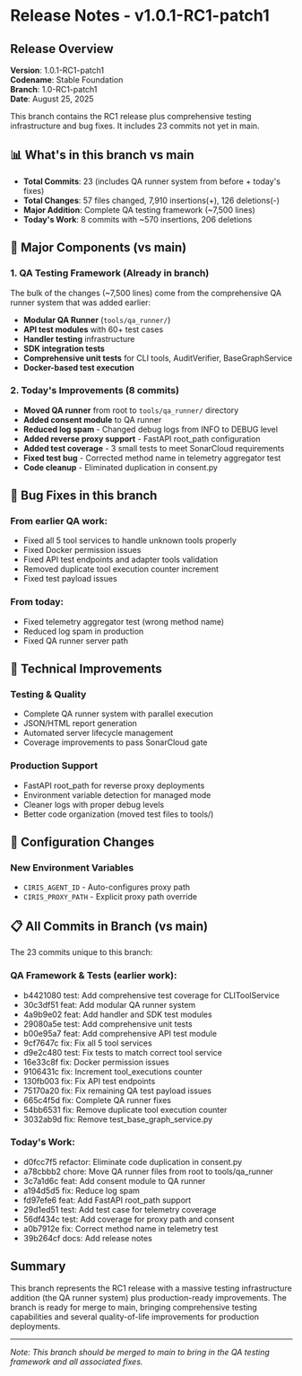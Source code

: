# Release Notes - v1.0.1-RC1-patch1

## Release Overview
**Version**: 1.0.1-RC1-patch1  
**Codename**: Stable Foundation  
**Branch**: 1.0-RC1-patch1  
**Date**: August 25, 2025  

This branch contains the RC1 release plus comprehensive testing infrastructure and bug fixes. It includes 23 commits not yet in main.

## 📊 What's in this branch vs main
- **Total Commits**: 23 (includes QA runner system from before + today's fixes)
- **Total Changes**: 57 files changed, 7,910 insertions(+), 126 deletions(-)
- **Major Addition**: Complete QA testing framework (~7,500 lines)
- **Today's Work**: 8 commits with ~570 insertions, 206 deletions

## 🎯 Major Components (vs main)

### 1. QA Testing Framework (Already in branch)
The bulk of the changes (~7,500 lines) come from the comprehensive QA runner system that was added earlier:
- **Modular QA Runner** (`tools/qa_runner/`)
- **API test modules** with 60+ test cases
- **Handler testing** infrastructure
- **SDK integration tests**
- **Comprehensive unit tests** for CLI tools, AuditVerifier, BaseGraphService
- **Docker-based test execution**

### 2. Today's Improvements (8 commits)
- **Moved QA runner** from root to `tools/qa_runner/` directory
- **Added consent module** to QA runner
- **Reduced log spam** - Changed debug logs from INFO to DEBUG level
- **Added reverse proxy support** - FastAPI root_path configuration
- **Added test coverage** - 3 small tests to meet SonarCloud requirements
- **Fixed test bug** - Corrected method name in telemetry aggregator test
- **Code cleanup** - Eliminated duplication in consent.py

## 🐛 Bug Fixes in this branch

### From earlier QA work:
- Fixed all 5 tool services to handle unknown tools properly
- Fixed Docker permission issues
- Fixed API test endpoints and adapter tools validation
- Removed duplicate tool execution counter increment
- Fixed test payload issues

### From today:
- Fixed telemetry aggregator test (wrong method name)
- Reduced log spam in production
- Fixed QA runner server path

## 🔧 Technical Improvements

### Testing & Quality
- Complete QA runner system with parallel execution
- JSON/HTML report generation
- Automated server lifecycle management
- Coverage improvements to pass SonarCloud gate

### Production Support
- FastAPI root_path for reverse proxy deployments
- Environment variable detection for managed mode
- Cleaner logs with proper debug levels
- Better code organization (moved test files to tools/)

## 📝 Configuration Changes

### New Environment Variables
- `CIRIS_AGENT_ID` - Auto-configures proxy path
- `CIRIS_PROXY_PATH` - Explicit proxy path override

## 📋 All Commits in Branch (vs main)

The 23 commits unique to this branch:

### QA Framework & Tests (earlier work):
- b4421080 test: Add comprehensive test coverage for CLIToolService
- 30c3df51 feat: Add modular QA runner system
- 4a9b9e02 feat: Add handler and SDK test modules
- 29080a5e test: Add comprehensive unit tests
- b00e95a7 feat: Add comprehensive API test module
- 9cf7647c fix: Fix all 5 tool services
- d9e2c480 test: Fix tests to match correct tool service
- 16e33c8f fix: Docker permission issues
- 9106431c fix: Increment tool_executions counter
- 130fb003 fix: Fix API test endpoints
- 75170a20 fix: Fix remaining QA test payload issues
- 665c4f5d fix: Complete QA runner fixes
- 54bb6531 fix: Remove duplicate tool execution counter
- 3032ab9d fix: Remove test_base_graph_service.py

### Today's Work:
- d0fcc7f5 refactor: Eliminate code duplication in consent.py
- a78cbbb2 chore: Move QA runner files from root to tools/qa_runner
- 3c7a1d6c feat: Add consent module to QA runner
- a194d5d5 fix: Reduce log spam
- fd97efe6 feat: Add FastAPI root_path support
- 29d1ed51 test: Add test case for telemetry coverage
- 56df434c test: Add coverage for proxy path and consent
- a0b7912e fix: Correct method name in telemetry test
- 39b264cf docs: Add release notes

## Summary

This branch represents the RC1 release with a massive testing infrastructure addition (the QA runner system) plus production-ready improvements. The branch is ready for merge to main, bringing comprehensive testing capabilities and several quality-of-life improvements for production deployments.

---

*Note: This branch should be merged to main to bring in the QA testing framework and all associated fixes.*
